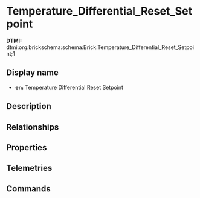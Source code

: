 # Temperature_Differential_Reset_Setpoint
**DTMI:** dtmi:org:brickschema:schema:Brick:Temperature_Differential_Reset_Setpoint;1
## Display name
- **en:** Temperature Differential Reset Setpoint
## Description
## Relationships
## Properties
## Telemetries
## Commands
